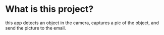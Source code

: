 # What is this project?
this app detects an object in the camera, captures a pic of the object, and send the picture to the email.